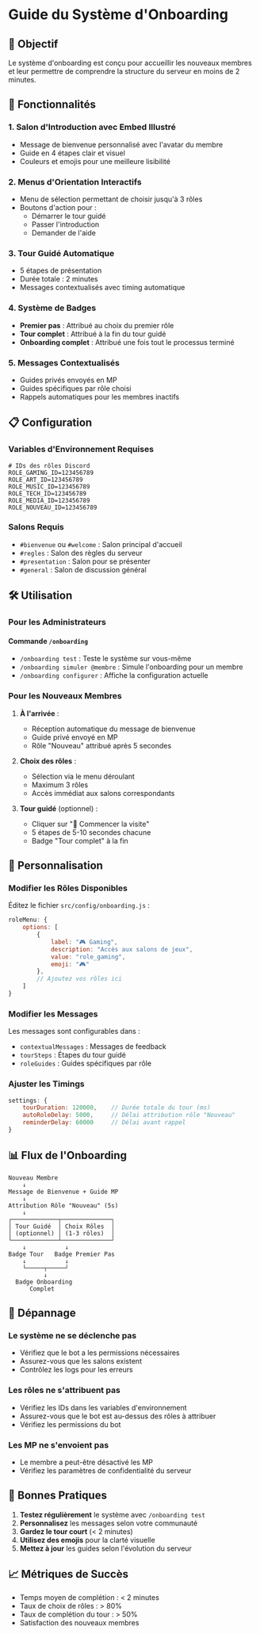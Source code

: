# Guide du Système d'Onboarding

## 🎯 Objectif
Le système d'onboarding est conçu pour accueillir les nouveaux membres et leur permettre de comprendre la structure du serveur en moins de 2 minutes.

## 🚀 Fonctionnalités

### 1. **Salon d'Introduction avec Embed Illustré**
- Message de bienvenue personnalisé avec l'avatar du membre
- Guide en 4 étapes clair et visuel
- Couleurs et emojis pour une meilleure lisibilité

### 2. **Menus d'Orientation Interactifs**
- Menu de sélection permettant de choisir jusqu'à 3 rôles
- Boutons d'action pour :
  - Démarrer le tour guidé
  - Passer l'introduction
  - Demander de l'aide

### 3. **Tour Guidé Automatique**
- 5 étapes de présentation
- Durée totale : 2 minutes
- Messages contextualisés avec timing automatique

### 4. **Système de Badges**
- **Premier pas** : Attribué au choix du premier rôle
- **Tour complet** : Attribué à la fin du tour guidé
- **Onboarding complet** : Attribué une fois tout le processus terminé

### 5. **Messages Contextualisés**
- Guides privés envoyés en MP
- Guides spécifiques par rôle choisi
- Rappels automatiques pour les membres inactifs

## 📋 Configuration

### Variables d'Environnement Requises
```env
# IDs des rôles Discord
ROLE_GAMING_ID=123456789
ROLE_ART_ID=123456789
ROLE_MUSIC_ID=123456789
ROLE_TECH_ID=123456789
ROLE_MEDIA_ID=123456789
ROLE_NOUVEAU_ID=123456789
```

### Salons Requis
- `#bienvenue` ou `#welcome` : Salon principal d'accueil
- `#regles` : Salon des règles du serveur
- `#presentation` : Salon pour se présenter
- `#general` : Salon de discussion général

## 🛠️ Utilisation

### Pour les Administrateurs

#### Commande `/onboarding`
- `/onboarding test` : Teste le système sur vous-même
- `/onboarding simuler @membre` : Simule l'onboarding pour un membre
- `/onboarding configurer` : Affiche la configuration actuelle

### Pour les Nouveaux Membres

1. **À l'arrivée** :
   - Réception automatique du message de bienvenue
   - Guide privé envoyé en MP
   - Rôle "Nouveau" attribué après 5 secondes

2. **Choix des rôles** :
   - Sélection via le menu déroulant
   - Maximum 3 rôles
   - Accès immédiat aux salons correspondants

3. **Tour guidé** (optionnel) :
   - Cliquer sur "🚀 Commencer la visite"
   - 5 étapes de 5-10 secondes chacune
   - Badge "Tour complet" à la fin

## 🎨 Personnalisation

### Modifier les Rôles Disponibles
Éditez le fichier `src/config/onboarding.js` :
```javascript
roleMenu: {
    options: [
        {
            label: "🎮 Gaming",
            description: "Accès aux salons de jeux",
            value: "role_gaming",
            emoji: "🎮"
        },
        // Ajoutez vos rôles ici
    ]
}
```

### Modifier les Messages
Les messages sont configurables dans :
- `contextualMessages` : Messages de feedback
- `tourSteps` : Étapes du tour guidé
- `roleGuides` : Guides spécifiques par rôle

### Ajuster les Timings
```javascript
settings: {
    tourDuration: 120000,    // Durée totale du tour (ms)
    autoRoleDelay: 5000,     // Délai attribution rôle "Nouveau"
    reminderDelay: 60000     // Délai avant rappel
}
```

## 📊 Flux de l'Onboarding

```
Nouveau Membre
    ↓
Message de Bienvenue + Guide MP
    ↓
Attribution Rôle "Nouveau" (5s)
    ↓
┌─────────────┬──────────────┐
│ Tour Guidé  │ Choix Rôles  │
│ (optionnel) │ (1-3 rôles)  │
└─────────────┴──────────────┘
    ↓           ↓
Badge Tour   Badge Premier Pas
    ↓           ↓
    └─────┬─────┘
          ↓
  Badge Onboarding
      Complet
```

## 🔧 Dépannage

### Le système ne se déclenche pas
- Vérifiez que le bot a les permissions nécessaires
- Assurez-vous que les salons existent
- Contrôlez les logs pour les erreurs

### Les rôles ne s'attribuent pas
- Vérifiez les IDs dans les variables d'environnement
- Assurez-vous que le bot est au-dessus des rôles à attribuer
- Vérifiez les permissions du bot

### Les MP ne s'envoient pas
- Le membre a peut-être désactivé les MP
- Vérifiez les paramètres de confidentialité du serveur

## 🚦 Bonnes Pratiques

1. **Testez régulièrement** le système avec `/onboarding test`
2. **Personnalisez** les messages selon votre communauté
3. **Gardez le tour court** (< 2 minutes)
4. **Utilisez des emojis** pour la clarté visuelle
5. **Mettez à jour** les guides selon l'évolution du serveur

## 📈 Métriques de Succès

- Temps moyen de complétion : < 2 minutes
- Taux de choix de rôles : > 80%
- Taux de complétion du tour : > 50%
- Satisfaction des nouveaux membres
